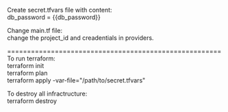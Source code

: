 Create secret.tfvars file with content:<br>
db_password = {{db_password}}<br>

Change main.tf file:<br>
change the project_id and creadentials in providers.<br>

======================================================
To run terraform:<br>
terraform init<br>
terraform plan<br>
terraform apply -var-file="/path/to/secret.tfvars"<br>

To destroy all infractructure:<br>
terraform destroy<br>